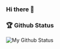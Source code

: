 ### Hi there 👋

### 🏆 Github Status
![My Github Status](https://github-readme-stats.vercel.app/api?username=owdlevi&show_icons=true&hide_border=true)
<!--
**owdlevi/owdlevi** is a ✨ _special_ ✨ repository because its `README.md` (this file) appears on your GitHub profile.

Here are some ideas to get you started:

- 🔭 I’m currently working on ...
- 🌱 I’m currently learning ...
- 👯 I’m looking to collaborate on ...
- 🤔 I’m looking for help with ...
- 💬 Ask me about ...
- 📫 How to reach me: ...
- 😄 Pronouns: ...
- ⚡ Fun fact: ...
-->
